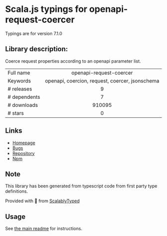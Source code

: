 
# Scala.js typings for openapi-request-coercer

Typings are for version 7.1.0

## Library description:
Coerce request properties according to an openapi parameter list.

|                    |                 |
| ------------------ | :-------------: |
| Full name          | openapi-request-coercer |
| Keywords           | openapi, coercion, request, coercer, jsonschema |
| # releases         | 9 |
| # dependents       | 7 |
| # downloads        | 910095 |
| # stars            | 0 |

## Links
- [Homepage](https://github.com/kogosoftwarellc/open-api/tree/master/packages/openapi-request-coercer#readme)
- [Bugs](https://github.com/kogosoftwarellc/open-api/issues)
- [Repository](https://github.com/kogosoftwarellc/open-api)
- [Npm](https://www.npmjs.com/package/openapi-request-coercer)
    


## Note
This library has been generated from typescript code from first party type definitions.

Provided with :purple_heart: from [ScalablyTyped](https://github.com/oyvindberg/ScalablyTyped)

## Usage
See [the main readme](../../readme.md) for instructions.


